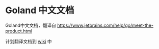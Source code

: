 # Goland 中文文档
Goland中文文档，翻译自 https://www.jetbrains.com/help/go/meet-the-product.html

计划翻译文档到 [wiki](https://github.com/InRunning/Goland-Chinese-Docs/wiki) 中
